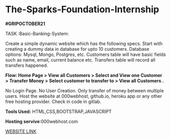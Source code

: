 # The-Sparks-Foundation-Internship 

**#GRIPOCTOBER21**

TASK :Basic-Banking-System:

Create a simple dynamic website which has the following specs.
Start with creating a dummy data in database for upto 10 customers. Database options: Mysql, Mongo, Postgres, etc.
Customers table will have basic fields such as name, email, current balance etc. Transfers table will record all transfers happened.

**Flow: Home Page > View all Customers > Select and View one Customer > Transfer Money > Select customer to transfer to > View all Customers .**

No Login Page. No User Creation. Only transfer of money between multiple users.
Host the website at 000webhost, github.io, heroku app or any other free hosting provider. Check in code in gitlab.



**Tools Used:**
HTML,CSS,BOOTSTRAP,JAVASCRIPT

**Hosting servive**:000webhost.com

[WEBSITE LINK](https://mamatha01.000webhostapp.com/)
